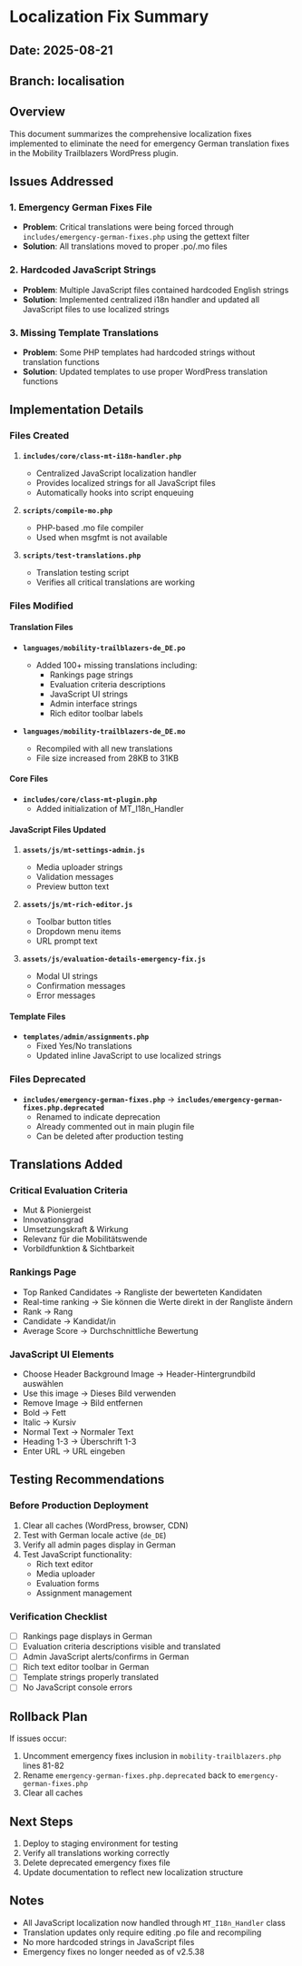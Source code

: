 # Localization Fix Summary

## Date: 2025-08-21
## Branch: localisation

## Overview
This document summarizes the comprehensive localization fixes implemented to eliminate the need for emergency German translation fixes in the Mobility Trailblazers WordPress plugin.

## Issues Addressed

### 1. Emergency German Fixes File
- **Problem**: Critical translations were being forced through `includes/emergency-german-fixes.php` using the gettext filter
- **Solution**: All translations moved to proper .po/.mo files

### 2. Hardcoded JavaScript Strings
- **Problem**: Multiple JavaScript files contained hardcoded English strings
- **Solution**: Implemented centralized i18n handler and updated all JavaScript files to use localized strings

### 3. Missing Template Translations
- **Problem**: Some PHP templates had hardcoded strings without translation functions
- **Solution**: Updated templates to use proper WordPress translation functions

## Implementation Details

### Files Created
1. **`includes/core/class-mt-i18n-handler.php`**
   - Centralized JavaScript localization handler
   - Provides localized strings for all JavaScript files
   - Automatically hooks into script enqueuing

2. **`scripts/compile-mo.php`**
   - PHP-based .mo file compiler
   - Used when msgfmt is not available

3. **`scripts/test-translations.php`**
   - Translation testing script
   - Verifies all critical translations are working

### Files Modified

#### Translation Files
- **`languages/mobility-trailblazers-de_DE.po`**
  - Added 100+ missing translations including:
    - Rankings page strings
    - Evaluation criteria descriptions
    - JavaScript UI strings
    - Admin interface strings
    - Rich editor toolbar labels

- **`languages/mobility-trailblazers-de_DE.mo`**
  - Recompiled with all new translations
  - File size increased from 28KB to 31KB

#### Core Files
- **`includes/core/class-mt-plugin.php`**
  - Added initialization of MT_I18n_Handler

#### JavaScript Files Updated
1. **`assets/js/mt-settings-admin.js`**
   - Media uploader strings
   - Validation messages
   - Preview button text

2. **`assets/js/mt-rich-editor.js`**
   - Toolbar button titles
   - Dropdown menu items
   - URL prompt text

3. **`assets/js/evaluation-details-emergency-fix.js`**
   - Modal UI strings
   - Confirmation messages
   - Error messages

#### Template Files
- **`templates/admin/assignments.php`**
   - Fixed Yes/No translations
   - Updated inline JavaScript to use localized strings

### Files Deprecated
- **`includes/emergency-german-fixes.php`** → **`includes/emergency-german-fixes.php.deprecated`**
  - Renamed to indicate deprecation
  - Already commented out in main plugin file
  - Can be deleted after production testing

## Translations Added

### Critical Evaluation Criteria
- Mut & Pioniergeist
- Innovationsgrad
- Umsetzungskraft & Wirkung
- Relevanz für die Mobilitätswende
- Vorbildfunktion & Sichtbarkeit

### Rankings Page
- Top Ranked Candidates → Rangliste der bewerteten Kandidaten
- Real-time ranking → Sie können die Werte direkt in der Rangliste ändern
- Rank → Rang
- Candidate → Kandidat/in
- Average Score → Durchschnittliche Bewertung

### JavaScript UI Elements
- Choose Header Background Image → Header-Hintergrundbild auswählen
- Use this image → Dieses Bild verwenden
- Remove Image → Bild entfernen
- Bold → Fett
- Italic → Kursiv
- Normal Text → Normaler Text
- Heading 1-3 → Überschrift 1-3
- Enter URL → URL eingeben

## Testing Recommendations

### Before Production Deployment
1. Clear all caches (WordPress, browser, CDN)
2. Test with German locale active (`de_DE`)
3. Verify all admin pages display in German
4. Test JavaScript functionality:
   - Rich text editor
   - Media uploader
   - Evaluation forms
   - Assignment management

### Verification Checklist
- [ ] Rankings page displays in German
- [ ] Evaluation criteria descriptions visible and translated
- [ ] Admin JavaScript alerts/confirms in German
- [ ] Rich text editor toolbar in German
- [ ] Template strings properly translated
- [ ] No JavaScript console errors

## Rollback Plan
If issues occur:
1. Uncomment emergency fixes inclusion in `mobility-trailblazers.php` lines 81-82
2. Rename `emergency-german-fixes.php.deprecated` back to `emergency-german-fixes.php`
3. Clear all caches

## Next Steps
1. Deploy to staging environment for testing
2. Verify all translations working correctly
3. Delete deprecated emergency fixes file
4. Update documentation to reflect new localization structure

## Notes
- All JavaScript localization now handled through `MT_I18n_Handler` class
- Translation updates only require editing .po file and recompiling
- No more hardcoded strings in JavaScript files
- Emergency fixes no longer needed as of v2.5.38